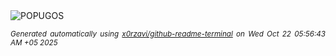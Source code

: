 <div align="justify">
<picture>
    <source media="(prefers-color-scheme: dark)" srcset="https://i.ibb.co/PzszkGT7/output-gif.gif">
    <source media="(prefers-color-scheme: light)" srcset="https://i.ibb.co/PzszkGT7/output-gif.gif">
    <img alt="POPUGOS" src="https://i.ibb.co/PzszkGT7/output-gif.gif">
</picture>

<sub><i>Generated automatically using [x0rzavi/github-readme-terminal](https://github.com/x0rzavi/github-readme-terminal) on Wed Oct 22 05:56:43 AM +05 2025</i></sub>
</div>